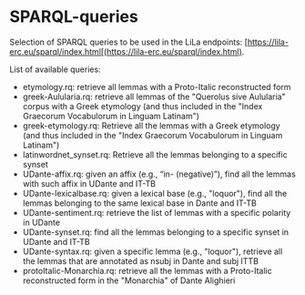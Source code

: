 # SPARQL-queries
Selection of SPARQL queries to be used in the LiLa endpoints: [https://lila-erc.eu/sparql/index.html[(https://lila-erc.eu/sparql/index.html).

List of available queries:
- etymology.rq: retrieve all lemmas with a Proto-Italic reconstructed form
- greek-Aulularia.rq: retrieve all lemmas of the "Querolus sive Aulularia" corpus with a Greek etymology (and thus included in the "Index Graecorum Vocabulorum in Linguam Latinam") 
- greek-etymology.rq: Retrieve all the lemmas with a Greek etymology (and thus included in the "Index Graecorum Vocabulorum in Linguam Latinam")
- latinwordnet_synset.rq: Retrieve all the lemmas belonging to a specific synset
- UDante-affix.rq: given an affix (e.g., “in- (negative)”), find all the lemmas with such affix in UDante and IT-TB
- UDante-lexicalbase.rq: given a lexical base (e.g., "loquor"), find all the lemmas belonging to the same lexical base in Dante and IT-TB
- UDante-sentiment.rq: retrieve the list of lemmas with a specific polarity in UDante 
- UDante-synset.rq: find all the lemmas belonging to a specific synset in UDante and IT-TB
- UDante-syntax.rq: given a specific lemma (e.g., "loquor"), retrieve all the lemmas that are annotated as nsubj in Dante and subj ITTB
- protoItalic-Monarchia.rq: retrieve all the lemmas with a Proto-Italic reconstructed form in the "Monarchia" of Dante Alighieri
